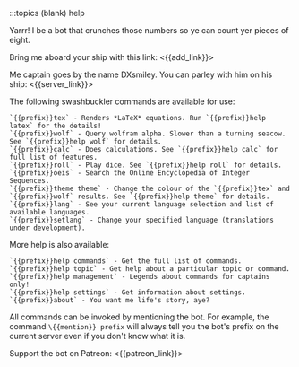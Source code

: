 :::topics (blank) help

Yarrr! I be a bot that crunches those numbers so ye can count yer pieces of eight.

Bring me aboard your ship with this link: <{{add_link}}>

Me captain goes by the name DXsmiley. You can parley with him on his ship: <{{server_link}}>

The following swashbuckler commands are available for use:

    `{{prefix}}tex` - Renders *LaTeX* equations. Run `{{prefix}}help latex` for the details!
    `{{prefix}}wolf` - Query wolfram alpha. Slower than a turning seacow. See `{{prefix}}help wolf` for details.
    `{{prefix}}calc` - Does calculations. See `{{prefix}}help calc` for full list of features.
    `{{prefix}}roll` - Play dice. See `{{prefix}}help roll` for details.
    `{{prefix}}oeis` - Search the Online Encyclopedia of Integer Sequences.
    `{{prefix}}theme theme` - Change the colour of the `{{prefix}}tex` and `{{prefix}}wolf` results. See `{{prefix}}help theme` for details.
    `{{prefix}}lang` - See your current language selection and list of available languages.
    `{{prefix}}setlang` - Change your specified language (translations under development).
    

More help is also available:

    `{{prefix}}help commands` - Get the full list of commands.
    `{{prefix}}help topic` - Get help about a particular topic or command.
    `{{prefix}}help management` - Legends about commands for captains only!
    `{{prefix}}help settings` - Get information about settings.
    `{{prefix}}about` - You want me life's story, aye?
    

All commands can be invoked by mentioning the bot. For example, the command `\{{mention}} prefix` will always tell you the bot's prefix on the current server even if you don't know what it is.

Support the bot on Patreon: <{{patreon_link}}>